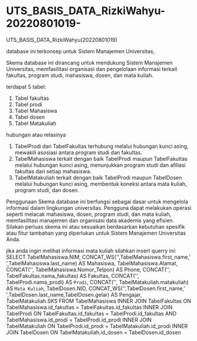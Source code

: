 # UTS_BASIS_DATA_RizkiWahyu-20220801019-
UTS_BASIS_DATA_RizkiWahyu(20220801019)

database ini terkonsep untuk Sistem Manajemen Universitas,

Skema database ini dirancang untuk mendukung Sistem Manajemen Universitas, memfasilitasi organisasi dan pengelolaan informasi terkait fakultas, program studi, mahasiswa, dosen, dan mata kuliah.

terdapat 5 tabel:
1. Tabel fakultas
2. Tabel prodi
3. Tabel Mahasiswa
4. Tabel dosen
5. Tabel Matakuliah

hubungan atau relasinya
1. TabelProdi dan TabelFakultas terhubung melalui hubungan kunci asing, mewakili asosiasi antara program studi dan fakultas.
2. TabelMahasiswa terkait dengan baik TabelProdi maupun TabelFakultas melalui hubungan kunci asing, menunjukkan program studi dan afiliasi fakultas dari setiap mahasiswa.
3. TabelMatakuliah terkait dengan baik TabelProdi maupun TabelDosen melalui hubungan kunci asing, membentuk koneksi antara mata kuliah, program studi, dan dosen.

Penggunaan
Skema database ini berfungsi sebagai dasar untuk mengelola informasi dalam lingkungan universitas. Pengguna dapat melakukan operasi seperti melacak mahasiswa, dosen, program studi, dan mata kuliah, memfasilitasi manajemen dan organisasi data akademis yang efisien. Silakan perluas skema ini atau sesuaikan berdasarkan kebutuhan spesifik atau fitur tambahan yang diperlukan untuk Sistem Manajemen Universitas Anda.

jika anda ingin melihat informasi mata kuliah silahkan insert querry ini:
SELECT
	TabelMahasiswa.NIM,
	CONCAT_WS('',TabelMahasiswa.first_name,' ',TabelMahasiswa.last_name) AS Mahasiswa,
	TabelMahasiswa.Alamat, 
	CONCAT('', TabelMahasiswa.Nomor_Telpon) AS Phone,
	CONCAT('', TabelFakultas.nama_fakultas) AS Fakultas,
	CONCAT('', TabelProdi.nama_prodi) AS `Prodi`,
	CONCAT('', TabelMatakuliah.matakuliah) AS `Mata Kuliah`,
	TabelDosen.NID,
	CONCAT_WS('',TabelDosen.first_name,' ',TabelDosen.last_name,TabelDosen.gelar) AS Pengajar,
	TabelMatakuliah.SKS
FROM
	TabelMahasiswa
	INNER JOIN
	TabelFakultas
	ON 
		TabelMahasiswa.id_fakultas = TabelFakultas.id_fakultas
	INNER JOIN
	TabelProdi
	ON 
		TabelFakultas.id_fakultas = TabelProdi.id_fakultas AND
		TabelMahasiswa.id_prodi = TabelProdi.id_prodi
	INNER JOIN
	TabelMatakuliah
	ON 
		TabelProdi.id_prodi = TabelMatakuliah.id_prodi
	INNER JOIN
	TabelDosen
	ON 
		TabelMatakuliah.id_dosen = TabelDosen.id_dosen
